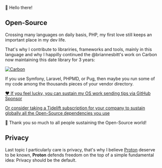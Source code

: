 👋 Hello there!

## Open-Source

Crossing many languages on daily basis, PHP, my first love still keeps an important place in my dev life.

That's why I contribute to librariries, frameworks and tools, mainly in this language and why I happilly continued the @briannesbitt's work on Carbon now maintaining this date library for 3 years:

[![Carbon](https://carbon.nesbot.com/logo.png)](https://carbon.nesbot.com/docs/)

If you use Symfony, Laravel, PHPMD, or Pug, then maybe you run some of my code among the thousands pieces of your vendor directory.

[❤️ If you feel lucky, you can sustain my OS work sending tips via GitHub Sponsor](https://github.com/sponsors/kylekatarnls)

[Or consider taking a Tidelift subscription for your company to sustain globally all the Open-Source dependencies you use](https://tidelift.com/subscription/pkg/packagist-nesbot-carbon?utm_source=packagist-nesbot-carbon&utm_medium=referral&utm_campaign=readme)

🙏 Thank you so much to all people sustaining the Open-Source world!

## Privacy

Last topic I particularly care is privacy, that's why I believe [Proton](https://proton.me/) deserve to be known, **Proton** defends freedom on the top of a simple fundamental idea: Privacy should be the default.
